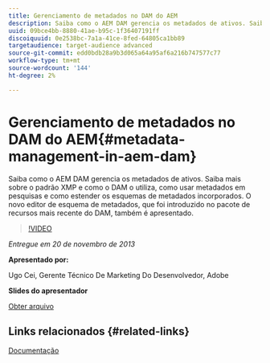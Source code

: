 ```yaml
---
title: Gerenciamento de metadados no DAM do AEM
description: Saiba como o AEM DAM gerencia os metadados de ativos. Saiba mais sobre o padrão XMP e como o DAM o utiliza, como usar metadados em pesquisas e como estender os esquemas de metadados incorporados. O novo editor de esquema de metadados, que foi introduzido no pacote de recursos mais recente do DAM, também é apresentado.
uuid: 09bce4bb-8880-41ae-b95c-1f36407191ff
discoiquuid: 0e2538bc-7a1a-41ce-8fed-64805ca1bb89
targetaudience: target-audience advanced
source-git-commit: edd0bdb28a9b3d065a64a95af6a216b747577c77
workflow-type: tm+mt
source-wordcount: '144'
ht-degree: 2%

---
```


# Gerenciamento de metadados no DAM do AEM{#metadata-management-in-aem-dam}

Saiba como o AEM DAM gerencia os metadados de ativos. Saiba mais sobre o padrão XMP e como o DAM o utiliza, como usar metadados em pesquisas e como estender os esquemas de metadados incorporados. O novo editor de esquema de metadados, que foi introduzido no pacote de recursos mais recente do DAM, também é apresentado.

>[!VIDEO](https://video.tv.adobe.com/v/19524/?quality=9)

*Entregue em 20 de novembro de 2013*

**Apresentado por:**

Ugo Cei, Gerente Técnico De Marketing Do Desenvolvedor, Adobe

**Slides do apresentador**

[Obter arquivo](assets/metadata-management-in-aem-dam.pdf)

## Links relacionados {#related-links}

[Documentação](https://docs.adobe.com/content/docs/en/cq/5-6-1/dam/metadata_for_digitalassetmanagement.html)

